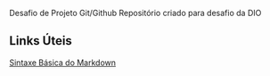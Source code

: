 Desafio de Projeto Git/Github
Repositório criado para desafio da DIO 

## Links Úteis 
[Sintaxe Básica do Markdown](https://www.markdownguide.org/basic-syntax/)
